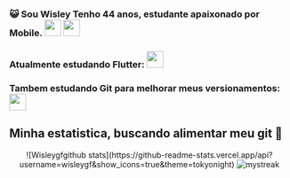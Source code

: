 
### :smiley_cat: Sou Wisley Tenho 44 anos, estudante apaixonado por Mobile. <img src="https://cdn.jsdelivr.net/gh/devicons/devicon@latest/icons/android/android-original.svg" whidth="30" height="30"/> <img src="https://cdn.jsdelivr.net/gh/devicons/devicon@latest/icons/swift/swift-original.svg" whidth="30" height="30"/>



### Atualmente estudando Flutter: <img src="https://cdn.jsdelivr.net/gh/devicons/devicon@latest/icons/flutter/flutter-original.svg" whidth="30" height="30"/>
### Tambem estudando Git para melhorar meus versionamentos: <img src="https://cdn.jsdelivr.net/gh/devicons/devicon@latest/icons/github/github-original.svg" whidth="30" height="30"/>




## Minha estatistica, buscando alimentar meu git 🚀
<p align = "center">
![Wisleygfgithub stats](https://github-readme-stats.vercel.app/api?username=wisleygf&show_icons=true&theme=tokyonight)
<img src="https://github-readme-streak-stats.herokuapp.com/?user=wisleygf&theme=tokyonight" alt="mystreak"/>
</p>

